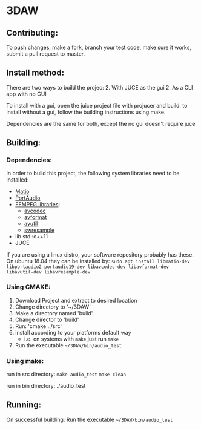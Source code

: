 # 3DAW

## Contributing: 
To push changes, make a fork, branch your test code, make sure it works, submit a pull request to master.

## Install method:
There are two ways to build the projec:
2. With JUCE as the gui
2. As a CLI app with no GUI

To install with a gui, open the juice project file with projucer and build.
to install without a gui, follow the building instructions using make.

Dependencies are the same for both, except the no gui doesn't require juce

## Building:
### Dependencies:

In order to build this project, the following system libraries need to be installed:
* [Matio](https://github.com/tbeu/matio)
* [PortAudio](http://www.portaudio.com/)
* [FFMPEG libraries](https://github.com/FFmpeg/FFmpeg):
	* [avcodec]()
	* [avformat]()
	* [avutil]()
	* [swresample]()
* lib std::c++11
* JUCE

If you are using a linux distro, your software repository probably has these. On ubuntu 18.04 they can be installed by:
`sudo apt install libmatio-dev libportaudio2 portaudio19-dev libavcodec-dev libavformat-dev libavutil-dev libavresample-dev`

### Using CMAKE:
1. Download Project and extract to desired location
1. Change directory to '~/3DAW'
1. Make a directory named 'build'
1. Change director to 'build'
1. Run: 'cmake ../src'
1. install according to your platforms default way
	* i.e. on systems with `make` just run `make`
1. Run the executable `~/3DAW/bin/audio_test`

### Using make:
run in src directory:
`make audio_test`
`make clean`

run in bin directory: ./audio_test

## Running:
On successful building:
Run the executable `~/3DAW/bin/audio_test`
